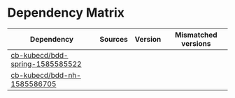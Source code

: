 # Dependency Matrix

Dependency | Sources | Version | Mismatched versions
---------- | ------- | ------- | -------------------
[cb-kubecd/bdd-spring-1585585522](https://github.com/cb-kubecd/bdd-spring-1585585522.git) |  | []() | 
[cb-kubecd/bdd-nh-1585586705](https://github.com/cb-kubecd/bdd-nh-1585586705.git) |  | []() | 
